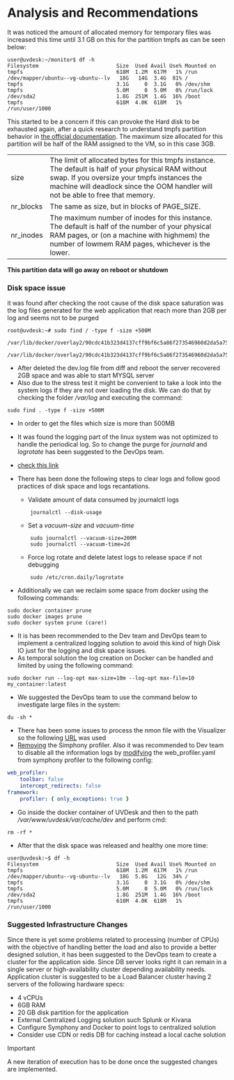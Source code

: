 # Analysis and Recommendations

It was noticed the amount of allocated memory for temporary files was  increased this time until 3.1 GB on this for the partition tmpfs as can be seen below:

~~~shell
user@uvdesk:~/monitor$ df -h                                                                         
Filesystem                         Size  Used Avail Use% Mounted on                                                                             
tmpfs                              618M  1.2M  617M   1% /run                                                                                   
/dev/mapper/ubuntu--vg-ubuntu--lv   18G   14G  3.4G  81% /                                                                                      
tmpfs                              3.1G     0  3.1G   0% /dev/shm                                                                               
tmpfs                              5.0M     0  5.0M   0% /run/lock                                                                              
/dev/sda2                          1.8G  251M  1.4G  16% /boot                                                                                  
tmpfs                              618M  4.0K  618M   1% /run/user/1000
~~~

This started to be a concern if this can provoke the Hard disk to be exhausted again, after a quick research to understand tmpfs partition behavior in [the official documentation](https://docs.kernel.org/filesystems/tmpfs.html?highlight=tmpfs). The maximum size allocated for this partition will be half of the RAM assigned to the VM, so in this case 3GB.

|   |   |
|---|---|
|size|The limit of allocated bytes for this tmpfs instance. The default is half of your physical RAM without swap. If you oversize your tmpfs instances the machine will deadlock since the OOM handler will not be able to free that memory.|
|nr_blocks|The same as size, but in blocks of PAGE_SIZE.|
|nr_inodes|The maximum number of inodes for this instance. The default is half of the number of your physical RAM pages, or (on a machine with highmem) the number of lowmem RAM pages, whichever is the lower.|

**This partition data will go away on reboot or shutdown**

### Disk space issue

it was found after checking the root cause of the disk space saturation was the log files generated for the web application that reach more than 2GB per log and seems not to be purged 
~~~shell 
root@uvdesk:~# sudo find / -type f -size +500M

/var/lib/docker/overlay2/90cdc41b323d4137cff9bf6c5a86f273546960d2da5a7594af693ac893cca1ae/diff/var/www/uvdesk/var/log/dev.log                   

/var/lib/docker/overlay2/90cdc41b323d4137cff9bf6c5a86f273546960d2da5a7594af693ac893cca1ae/merged/var/www/uvdesk/var/log/dev.log
~~~

- After deleted the dev.log file from diff and reboot the server recovered 2GB space and was able to start MYSQL server
- Also due to the stress test it might be convenient to take a look into the system logs if they are not over loading the disk. We can do that by checking the folder */var/log* and executing the command:
~~~shell
sudo find . -type f -size +500M
~~~
- In order to get the files which size is more than 500MB
- It was found the logging part of the linux system was not optimized to handle the periodical log. So to change the purge for *journald*  and *logrotate* has been suggested to the DevOps team.
- [check this link](https://askubuntu.com/questions/100004/how-can-i-free-space-from-a-massive-39-5gb-var-log-folder)
- There has been done the following steps to clear logs and follow good practices of disk space and logs recantations. 
	- Validate amount of data consumed by journalctl logs
	~~~shell
		journalctl --disk-usage
	~~~

	- Set a *vacuum-size* and *vacuum-time*
	~~~shell
		sudo journalctl --vacuum-size=200M
		sudo journalctl --vacuum-time=2d
	~~~
	- Force log rotate and delete latest logs to release space if not debugging
	~~~shell
		sudo /etc/cron.daily/logrotate
	~~~

- Additionally we can we reclaim some space from docker using the following commands:
~~~shell
sudo docker container prune
sudo docker images prune
sudo docker system prune (care!)
~~~
- It is has been recommended to the Dev team and DevOps team to implement a centralized logging solution to avoid this kind of high Disk IO just for the logging and disk space issues.
- As temporal solution the log creation on Docker can be handled and limited by using the following command: 
~~~shell
sudo docker run --log-opt max-size=10m --log-opt max-file=10 my_container:latest
~~~
- We suggested the DevOps team to use the command below to investigate large files in the system:
~~~shell
du -sh *
~~~
- There has been some issues to process the nmon file with the Visualizer so the following [URL](https://158.175.161.166/) was used
- [Removing](https://forums.uvdesk.com/topic/1885/remove-symfony-web-profiler) the Simphony profiler. Also it was recommended to Dev team to disable all the information logs by [modifying](https://stackoverflow.com/questions/14938355/cache-folder-grown-very-very-fast) the web_profiler.yaml from symphony profiler to the following config:
~~~yaml
web_profiler:                                                                 
    toolbar: false                                                            
    intercept_redirects: false                                                
framework:                                                                    
    profiler: { only_exceptions: true }
~~~
- Go inside the docker container of UVDesk and then to the path  */var/www/uvdesk/var/cache/dev*  and perform cmd:
~~~shell
rm -rf *
~~~
- After that the disk space was released and healthy one more time:
~~~ shell
user@uvdesk:~$ df -h                                                                                                                            
Filesystem                         Size  Used Avail Use% Mounted on           
tmpfs                              618M  1.2M  617M   1% /run                 
/dev/mapper/ubuntu--vg-ubuntu--lv   18G  5.8G   12G  34% /                    
tmpfs                              3.1G     0  3.1G   0% /dev/shm             
tmpfs                              5.0M     0  5.0M   0% /run/lock            
/dev/sda2                          1.8G  251M  1.4G  16% /boot                
tmpfs                              618M  4.0K  618M   1% /run/user/1000
~~~

### Suggested Infrastructure Changes

Since there is yet some problems related to processing (number of CPUs) with the objective of handling better the load and also to provide a better designed solution, it has been suggested to the DevOps team to create a cluster for the application side. 
Since DB server looks right it can remain in a single server or high-availability cluster depending availability needs. 
Application cluster is suggested to be a Load Balancer cluster having 2 servers of the following hardware specs:

- 4 vCPUs
- 6GB RAM
- 20 GB disk partition for the application
- External Centralized Logging solution such Splunk or Kivana
- Configure Symphony and Docker to point logs to centralized solution
- Consider use CDN or redis DB for caching instead a local cache solution


> [!important]
> A new iteration of execution has to be done once the suggested changes are implemented.

